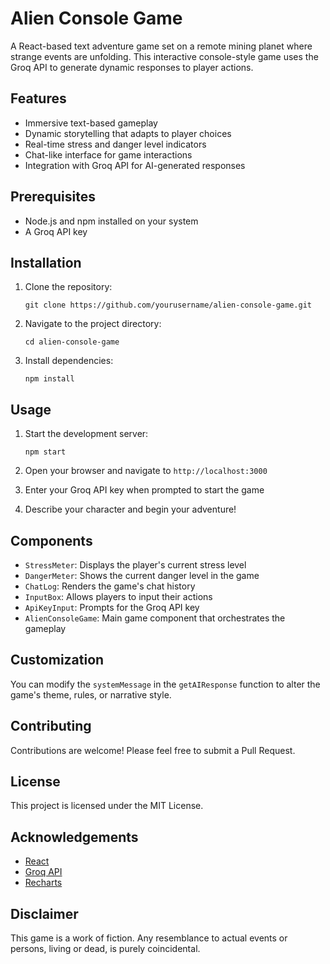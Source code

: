 # Alien Console Game

A React-based text adventure game set on a remote mining planet where strange events are unfolding. This interactive console-style game uses the Groq API to generate dynamic responses to player actions.

## Features

- Immersive text-based gameplay
- Dynamic storytelling that adapts to player choices
- Real-time stress and danger level indicators
- Chat-like interface for game interactions
- Integration with Groq API for AI-generated responses

## Prerequisites

- Node.js and npm installed on your system
- A Groq API key

## Installation

1. Clone the repository:
   ```
   git clone https://github.com/yourusername/alien-console-game.git
   ```

2. Navigate to the project directory:
   ```
   cd alien-console-game
   ```

3. Install dependencies:
   ```
   npm install
   ```

## Usage

1. Start the development server:
   ```
   npm start
   ```

2. Open your browser and navigate to `http://localhost:3000`

3. Enter your Groq API key when prompted to start the game

4. Describe your character and begin your adventure!

## Components

- `StressMeter`: Displays the player's current stress level
- `DangerMeter`: Shows the current danger level in the game
- `ChatLog`: Renders the game's chat history
- `InputBox`: Allows players to input their actions
- `ApiKeyInput`: Prompts for the Groq API key
- `AlienConsoleGame`: Main game component that orchestrates the gameplay

## Customization

You can modify the `systemMessage` in the `getAIResponse` function to alter the game's theme, rules, or narrative style.

## Contributing

Contributions are welcome! Please feel free to submit a Pull Request.

## License

This project is licensed under the MIT License.

## Acknowledgements

- [React](https://reactjs.org/)
- [Groq API](https://groq.com/)
- [Recharts](https://recharts.org/)

## Disclaimer

This game is a work of fiction. Any resemblance to actual events or persons, living or dead, is purely coincidental.